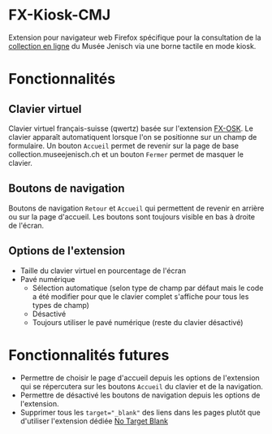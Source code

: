 # FX-Kiosk-CMJ
Extension pour navigateur web Firefox spécifique pour la consultation de la [collection en ligne](https://collection.museejenisch.ch) du Musée Jenisch via une borne tactile en mode kiosk.

# Fonctionnalités

## Clavier virtuel

Clavier virtuel français-suisse (qwertz) basée sur l'extension [FX-OSK](https://github.com/TravFitz/Firefox-On-Screen-Keyboard). Le clavier apparaît automatiquent lorsque l'on se positionne sur un champ de formulaire. Un bouton `Accueil` permet de revenir sur la page de base collection.museejenisch.ch et un bouton `Fermer` permet de masquer le clavier.

## Boutons de navigation

Boutons de navigation `Retour` et `Accueil` qui permettent de revenir en arrière ou sur la page d'accueil. Les boutons sont toujours visible en bas à droite de l'écran.

## Options de l'extension

- Taille du clavier virtuel en pourcentage de l'écran
- Pavé numérique
    - Sélection automatique (selon type de champ par défaut mais le code a été modifier pour que le clavier complet s'affiche pour tous les types de champ)
    - Désactivé
    - Toujours utiliser le pavé numérique (reste du clavier désactivé)

# Fonctionnalités futures

- Permettre de choisir le page d'accueil depuis les options de l'extension qui se répercutera sur les boutons `Accueil` du clavier et de la navigation.
- Permettre de désactivé les boutons de navigation depuis les options de l'extension.
- Supprimer tous les `target="_blank"` des liens dans les pages plutôt que d'utiliser l'extension dédiée [No Target Blank](https://addons.mozilla.org/fr/firefox/addon/no-target-blank/)